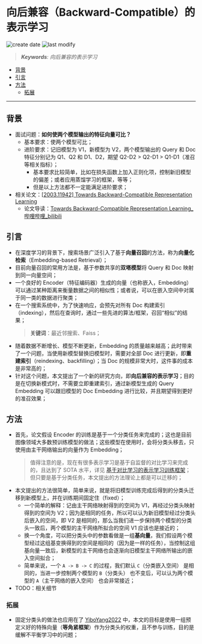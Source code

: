 向后兼容（Backward-Compatible）的表示学习
===
<!--START_SECTION:badge-->

![create date](https://img.shields.io/static/v1?label=create%20date&message=2022-05-xx&label_color=gray&color=lightsteelblue&style=flat-square)
![last modify](https://img.shields.io/static/v1?label=last%20modify&message=2025-08-03%2022%3A42%3A16&label_color=gray&color=thistle&style=flat-square)

<!--END_SECTION:badge-->
<!--info
top: false
draft: false
hidden: false
tag: [dl_embed]
-->

> ***Keywords**: 向后兼容的表示学习*

<!--START_SECTION:toc-->
- [背景](#背景)
- [引言](#引言)
- [方法](#方法)
    - [拓展](#拓展)
<!--END_SECTION:toc-->

---

## 背景

- 面试问题：**如何使两个模型输出的特征向量可比？**
    - 基本要求：使两个模型可比；
    - 进阶要求：记旧模型为 V1，新模型为 V2，两个模型输出的 Query 和 Doc 特征分别记为 Q1、Q2 和 D1、D2，期望 Q2-D2 > Q2-D1 > Q1-D1（准召等相关指标）；
        - 基本要求比较简单，比如在损失函数上加入正则化项，控制新旧模型的偏差；或者应用蒸馏学习的框架，等等；
        - 但是以上方法都不一定能满足进阶要求；
- 相关论文：[[2003.11942] Towards Backward-Compatible Representation Learning](https://arxiv.org/abs/2003.11942)
    - 论文导读：[Towards Backward-Compatible Representation Learning_哔哩哔哩_bilibili](https://www.bilibili.com/video/BV1d54y1i7Gs)

## 引言
- 在深度学习的背景下，搜索场景广泛引入了基于**向量召回**的方法，称为**向量化检索**（Embedding-based Retrieval）；
- 目前向量召回的常用方法是，基于参数共享的**双塔模型**将 Query 和 Doc 映射到同一向量空间；
- 一个良好的 Encoder（特征编码器）生成的向量（也称嵌入，Embedding）可以通过某种距离来衡量数据之间的相似性；或者说，可以在嵌入空间中对属于同一类的数据进行聚类；
    <!-- > 这里的 Query 和 Doc 均为图像，也可以是文本，但略有差异；图像查图像更像是一个分类/聚类任务，而文本查文本则是相似度任务，两者在大部分场景下不做区分，但分类一般在同模态数据中进行，相似度则没有这个要求； -->
- 在一个搜索系统中，为了快速响应，会预先对所有 Doc 构建索引（indexing），然后在查询时，通过一些先进的算法/框架，召回“相似”的结果；
    > **关键词**：最近邻搜索、Faiss；
- 随着数据不断增长、模型不断更新，Embedding 的质量越来越高；此时带来了一个问题，当使用新模型替换旧模型时，需要对全部 Doc 进行更新，即**重建索引**（reindexing、backfilling）；当 Doc 的规模非常大时，这件事的成本是非常高的；
- 针对这个问题，本文提出了一个新的研究方向，即**向后兼容的表示学习**；目的是在切换新模式时，不需要立即重建索引，通过新模型生成的 Query Embedding 可以跟旧模型的 Doc Embedding 进行比较，并且期望得到更好的准召效果；


## 方法
- 首先，论文假设 Encoder 的训练是基于一个分类任务来完成的；这也是目前图像领域大多数预训练模型的做法；这些模型在使用时，会将分类头移去，只使用由主干网络输出的向量作为 Embedding；
    > 值得注意的是，现在有很多表示学习是基于自监督的对比学习来完成的，且达到了 SOTA 水平，详见 [基于对比学习的表示学习训练框架](基于对比学习的表示学习训练框架.md)；但只要是基于分类任务，本文提出的方法理论上都是可以迁移的；
- 本文提出的方法很简单，简单来说，就是将旧模型训练完成后得到的分类头迁移到新模型上，并在训练期间固定住（fixed）；
    - 一个简单的解释：记由主干网络映射得到的空间为 V1，再经过分类头映射得到的空间为 V2；因为是相同的任务，所以可以认为新旧模型经过分类头后嵌入的空间，即 V2 是相同的，那么当我们进一步保持两个模型的分类头一致后，两个模型的主干网络所拟合的空间 V1 应该也是接近的；
    - 换一个角度，可以把分类头中的参数看做是一组**基向量**，我们假设两个模型经过这组基变换得到的空间是相同的（因为是一样的任务），当控制这组基向量一致后，新模型的主干网络也会逐渐向旧模型主干网络所输出的嵌入空间拟合；
    - 简单来说，一个 `A -> B -> C` 的过程，我们默认 `C`（分类嵌入空间） 是相同的，当进一步控制两个模型的 `B`（分类头） 也不变后，可以认为两个模型的 `A`（主干网络的嵌入空间） 也会非常接近；
- TODO：相关细节


### 拓展
- 固定分类头的做法也应用在了 [YiboYang2022](论文-2022-YiboYang.md) 中，本文的目标是使用一组预定义好的特殊向量（**等角紧框架**）作为分类头的权重，且不参与训练，目的是缓解不平衡学习中的问题；